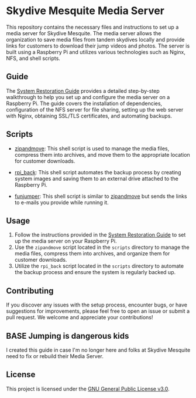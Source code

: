# Skydive Mesquite Media Server

This repository contains the necessary files and instructions to set up a media server for Skydive Mesquite. The media server allows the organization to save media files from tandem skydives locally and provide links for customers to download their jump videos and photos. The server is built using a Raspberry Pi and utilizes various technologies such as Nginx, NFS, and shell scripts.

## Guide

The [System Restoration Guide](guide.md) provides a detailed step-by-step walkthrough to help you set up and configure the media server on a Raspberry Pi. The guide covers the installation of dependencies, configuration of the NFS server for file sharing, setting up the web server with Nginx, obtaining SSL/TLS certificates, and automating backups.

## Scripts

- [zipandmove](scripts/zipandmove): This shell script is used to manage the media files, compress them into archives, and move them to the appropriate location for customer downloads.

- [rpi_back](scripts/rpi_back): This shell script automates the backup process by creating system images and saving them to an external drive attached to the Raspberry Pi.

- [funjumper](scripts/funjumper): This shell script is similar to [zipandmove](scripts/zipandmove) but sends the links to e-mails you provide while running it.
  
## Usage

1. Follow the instructions provided in the [System Restoration Guide](guide.md) to set up the media server on your Raspberry Pi.
2. Use the `zipandmove` script located in the `scripts` directory to manage the media files, compress them into archives, and organize them for customer downloads.
3. Utilize the `rpi_back` script located in the `scripts` directory to automate the backup process and ensure the system is regularly backed up.

## Contributing

If you discover any issues with the setup process, encounter bugs, or have suggestions for improvements, please feel free to open an issue or submit a pull request. We welcome and appreciate your contributions!

## BASE Jumping is dangerous kids

I created this guide in case I'm no longer here and folks at Skydive Mesquite need to fix or rebuild their Media Server. 

## License

This project is licensed under the [GNU General Public License v3.0](LICENSE).
